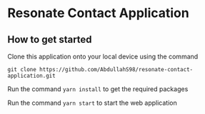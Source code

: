 # Resonate Contact Application 

## How to get started

Clone this application onto your local device using the command 

`git clone https://github.com/AbdullahS98/resonate-contact-application.git`

Run the command `yarn install` to get the required packages

Run the command `yarn start` to start the web application
